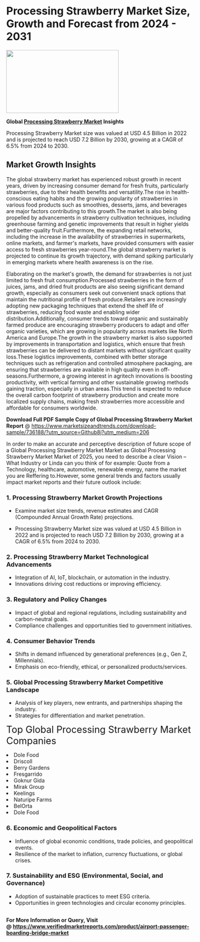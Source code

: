 <H1>Processing Strawberry Market Size, Growth and Forecast from 2024 - 2031</H1><img class="aligncenter size-medium wp-image-584254" src="https://thirdeyenews.in/wp-content/uploads/2024/09/Global-Market-Research-300x168.jpeg" alt="" width="300" height="168" /><p><strong>Global&nbsp;<a href="https://www.marketsizeandtrends.com/download-sample/736188/?utm_source=Github8j?utm_medium=206">Processing Strawberry Market</a> Insights</strong></p><p>Processing Strawberry Market size was valued at USD 4.5 Billion in 2022 and is projected to reach USD 7.2 Billion by 2030, growing at a CAGR of 6.5% from 2024 to 2030.</p><p><h2>Market Growth Insights</h2> <p>The global strawberry market has experienced robust growth in recent years, driven by increasing consumer demand for fresh fruits, particularly strawberries, due to their health benefits and versatility.The rise in health-conscious eating habits and the growing popularity of strawberries in various food products such as smoothies, desserts, jams, and beverages are major factors contributing to this growth.The market is also being propelled by advancements in strawberry cultivation techniques, including greenhouse farming and genetic improvements that result in higher yields and better-quality fruit.Furthermore, the expanding retail networks, including the increase in the availability of strawberries in supermarkets, online markets, and farmer's markets, have provided consumers with easier access to fresh strawberries year-round.The global strawberry market is projected to continue its growth trajectory, with demand spiking particularly in emerging markets where health awareness is on the rise.</p> <p>Elaborating on the market's growth, the demand for strawberries is not just limited to fresh fruit consumption.Processed strawberries in the form of juices, jams, and dried fruit products are also seeing significant demand growth, especially as consumers seek out convenient snack options that maintain the nutritional profile of fresh produce.Retailers are increasingly adopting new packaging techniques that extend the shelf life of strawberries, reducing food waste and enabling wider distribution.Additionally, consumer trends toward organic and sustainably farmed produce are encouraging strawberry producers to adapt and offer organic varieties, which are growing in popularity across markets like North America and Europe.The growth in the strawberry market is also supported by improvements in transportation and logistics, which ensure that fresh strawberries can be delivered to distant markets without significant quality loss.These logistics improvements, combined with better storage techniques such as refrigeration and controlled atmosphere packaging, are ensuring that strawberries are available in high quality even in off-seasons.Furthermore, a growing interest in agritech innovations is boosting productivity, with vertical farming and other sustainable growing methods gaining traction, especially in urban areas.This trend is expected to reduce the overall carbon footprint of strawberry production and create more localized supply chains, making fresh strawberries more accessible and affordable for consumers worldwide.</p><p><span class=""><strong>Download Full PDF Sample Copy of Global Processing Strawberry Market Report</strong> @ <a href="https://www.marketsizeandtrends.com/download-sample/736188/?utm_source=Github8j?utm_medium=206" target="_blank">https://www.marketsizeandtrends.com/download-sample/736188/?utm_source=Github8j?utm_medium=206</a></span></p><p>In order to make an accurate and perceptive description of future scope of a Global&nbsp;Processing Strawberry Market Market as Global&nbsp;Processing Strawberry Market Market of 2025, you need to describe a clear Vision &ndash; What Industry or Linda can you think of for example: Quote from a Technology, healthcare, automotive, renewable energy, name the market you are Reffering to.However, some general trends and factors usually impact market reports and their future outlook include:</p><h3>1.&nbsp;<strong>Processing Strawberry Market Growth Projections</strong></h3><ul><li>Examine market size trends, revenue estimates and CAGR (Compounded Annual Growth Rate) projections.</li><li><p>Processing Strawberry Market size was valued at USD 4.5 Billion in 2022 and is projected to reach USD 7.2 Billion by 2030, growing at a CAGR of 6.5% from 2024 to 2030.</p></li></ul><h3>2.&nbsp;<strong>Processing Strawberry Market Technological Advancements</strong></h3><ul><li>Integration of AI, IoT, blockchain, or automation in the industry.</li><li>Innovations driving cost reductions or improving efficiency.</li></ul><h3>3.&nbsp;<strong>Regulatory and Policy Changes</strong></h3><ul><li>Impact of global and regional regulations, including sustainability and carbon-neutral goals.</li><li>Compliance challenges and opportunities tied to government initiatives.</li></ul><h3>4.&nbsp;<strong>Consumer Behavior Trends</strong></h3><ul><li>Shifts in demand influenced by generational preferences (e.g., Gen Z, Millennials).</li><li>Emphasis on eco-friendly, ethical, or personalized products/services.</li></ul><h3>5.&nbsp;<strong>Global Processing Strawberry Market Competitive Landscape</strong></h3><ul><li>Analysis of key players, new entrants, and partnerships shaping the industry.</li><li>Strategies for differentiation and market penetration.</li></ul><p data-pm-slice="1 1 []"><span style="color: inherit; font-family: inherit; font-size: 25px;">Top Global Processing Strawberry Market Companies</span></p><div class="" data-test-id=""><p><li>Dole Food</li><li> Driscoll</li><li> Berry Gardens</li><li> Fresgarrido</li><li> Goknur Gida</li><li> Mirak Group</li><li> Keelings</li><li> Naturipe Farms</li><li> BelOrta</li><li> Dole Food</li></p></div><h3>6.&nbsp;<strong>Economic and Geopolitical Factors</strong></h3><ul><li>Influence of global economic conditions, trade policies, and geopolitical events.</li><li>Resilience of the market to inflation, currency fluctuations, or global crises.</li></ul><h3>7.&nbsp;<strong>Sustainability and ESG (Environmental, Social, and Governance)</strong></h3><ul><li>Adoption of sustainable practices to meet ESG criteria.</li><li>Opportunities in green technologies and circular economy principles.</li></ul><h2><strong style="font-size: 14px;">For More Information or Query, Visit @&nbsp;</strong><a style="background-color: #ffffff; font-size: 14px;" href="https://www.marketsizeandtrends.com/report/processing-strawberry-market/" target="_blank">https://www.verifiedmarketreports.com/product/airport-passenger-boarding-bridge-market</a></h2>